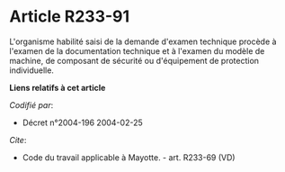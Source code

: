 # Article R233-91

L'organisme habilité saisi de la demande d'examen technique procède à l'examen de la documentation technique et à l'examen du
modèle de machine, de composant de sécurité ou d'équipement de protection individuelle.

**Liens relatifs à cet article**

_Codifié par_:

  - Décret n°2004-196 2004-02-25

_Cite_:

  - Code du travail applicable à Mayotte. - art. R233-69 (VD)
